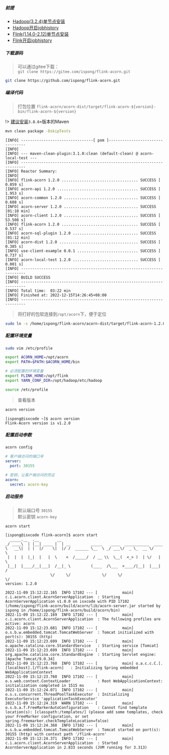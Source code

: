 ##### 前提

- [Hadoop(3.2.4)单节点安装](https://ispong.isxcode.com/hadoop/hadoop/hadoop%20%E5%8D%95%E8%8A%82%E7%82%B9%E5%AE%89%E8%A3%85/)
- [Hadoop开启jobhistory](https://ispong.isxcode.com/hadoop/hadoop/hadoop%20Jobhistory/)
- [Flink(1.14.0-2.12)单节点安装](https://ispong.isxcode.com/hadoop/flink/flink%20%E5%8D%95%E8%8A%82%E7%82%B9%E5%AE%89%E8%A3%85/)
- [Flink开启jobhistory](https://ispong.isxcode.com/hadoop/flink/flink%20Jobhistory/)

##### 下载源码

> 可以通过gitee下载：</br>
> `git clone https://gitee.com/ispong/flink-acorn.git`

```bash
git clone https://github.com/ispong/flink-acorn.git
```

##### 编译代码

> 打包位置 `flink-acorn/acorn-dist/target/flink-acorn-${version}-bin/flink-acorn-${version}`

!> [建议安装](https://ispong.isxcode.com/spring/maven/maven%20%E5%AE%89%E8%A3%85/)`3.8.6+`版本的Maven

```bash
mvn clean package -DskipTests
```

```log
[INFO] --------------------------------[ pom ]---------------------------------
[INFO] 
[INFO] --- maven-clean-plugin:3.1.0:clean (default-clean) @ acorn-local-test ---
[INFO] ------------------------------------------------------------------------
[INFO] Reactor Summary:
[INFO] 
[INFO] flink-acorn 1.2.0 .................................. SUCCESS [  0.059 s]
[INFO] acorn-api 1.2.0 .................................... SUCCESS [  1.953 s]
[INFO] acorn-common 1.2.0 ................................. SUCCESS [  0.608 s]
[INFO] acorn-server 1.2.0 ................................. SUCCESS [01:10 min]
[INFO] acorn-client 1.2.0 ................................. SUCCESS [ 53.508 s]
[INFO] flink-acorn 1.2.0 .................................. SUCCESS [  0.537 s]
[INFO] acorn-sql-plugin 1.2.0 ............................. SUCCESS [01:12 min]
[INFO] acorn-dist 1.2.0 ................................... SUCCESS [  0.385 s]
[INFO] use-client-example 0.0.1 ........................... SUCCESS [  0.737 s]
[INFO] acorn-local-test 1.2.0 ............................. SUCCESS [  0.001 s]
[INFO] ------------------------------------------------------------------------
[INFO] BUILD SUCCESS
[INFO] ------------------------------------------------------------------------
[INFO] Total time:  03:22 min
[INFO] Finished at: 2022-12-15T14:26:45+08:00
[INFO] ------------------------------------------------------------------------
```

> 将打好的包软连接到`/opt/acorn`下，便于定位

```bash
sudo ln -s /home/ispong/flink-acorn/acorn-dist/target/flink-acorn-1.2.0-bin/flink-acorn-1.2.0 /opt/acorn
```

##### 配置环境变量

```bash
sudo vim /etc/profile
```

```bash
export ACORN_HOME=/opt/acorn
export PATH=$PATH:$ACORN_HOME/bin 

# 必须配置的环境变量
export FLINK_HONE=/opt/flink
export YARN_CONF_DIR=/opt/hadoop/etc/hadoop
```

```bash
source /etc/profile
```

> 查看版本

```bash
acorn version
```

```log
[ispong@isxcode ~]$ acorn version
Flink-Acorn version is v1.2.0
```

##### 配置启动参数

```bash
acorn config
```

```yml
# 客户端访问的端口号
server:
  port: 30155

# 密钥，让客户端访问的凭证
acorn:
  secret: acorn-key
```

##### 启动服务

> 默认端口号 `30155` </br>
> 默认密钥 `acorn-key`

```bash
acorn start
```

```log
[ispong@isxcode flink-acorn]$ acorn start
  _____.__  .__        __
_/ ____\  | |__| ____ |  | __         _____    ____  ___________  ____
\   __\|  | |  |/    \|  |/ /  ______ \__  \ _/ ___\/  _ \_  __ \/    \
 |  |  |  |_|  |   |  \    <  /_____/  / __ \\  \__(  <_> )  | \/   |  \
 |__|  |____/__|___|  /__|_ \         (____  /\___  >____/|__|  |___|  /
                    \/     \/              \/     \/                 \/
version: 1.2.0

2022-11-09 15:12:22.165  INFO 17102 --- [           main] c.i.acorn.client.AcornServerApplication  : Starting AcornServerApplication v1.0.0 on isxcode with PID 17102 (/home/ispong/flink-acorn/build/acorn/lib/acorn-server.jar started by ispong in /home/ispong/flink-acorn/build/acorn/bin)
2022-11-09 15:12:22.169  INFO 17102 --- [           main] c.i.acorn.client.AcornServerApplication  : The following profiles are active: acorn
2022-11-09 15:12:23.681  INFO 17102 --- [           main] o.s.b.w.embedded.tomcat.TomcatWebServer  : Tomcat initialized with port(s): 30155 (http)
2022-11-09 15:12:23.699  INFO 17102 --- [           main] o.apache.catalina.core.StandardService   : Starting service [Tomcat]
2022-11-09 15:12:23.699  INFO 17102 --- [           main] org.apache.catalina.core.StandardEngine  : Starting Servlet engine: [Apache Tomcat/9.0.34]
2022-11-09 15:12:23.760  INFO 17102 --- [           main] o.a.c.c.C.[.[localhost].[/flink-acorn]   : Initializing Spring embedded WebApplicationContext
2022-11-09 15:12:23.760  INFO 17102 --- [           main] o.s.web.context.ContextLoader            : Root WebApplicationContext: initialization completed in 1515 ms
2022-11-09 15:12:24.071  INFO 17102 --- [           main] o.s.s.concurrent.ThreadPoolTaskExecutor  : Initializing ExecutorService 'applicationTaskExecutor'
2022-11-09 15:12:24.319  WARN 17102 --- [           main] o.s.b.a.f.FreeMarkerAutoConfiguration    : Cannot find template location(s): [classpath:/templates/] (please add some templates, check your FreeMarker configuration, or set spring.freemarker.checkTemplateLocation=false)
2022-11-09 15:12:24.368  INFO 17102 --- [           main] o.s.b.w.embedded.tomcat.TomcatWebServer  : Tomcat started on port(s): 30155 (http) with context path '/flink-acorn'
2022-11-09 15:12:24.371  INFO 17102 --- [           main] c.i.acorn.client.AcornServerApplication  : Started AcornServerApplication in 2.833 seconds (JVM running for 3.313)
```
